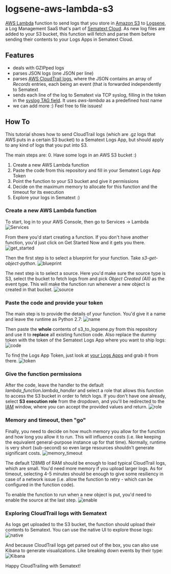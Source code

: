 
# logsene-aws-lambda-s3
[AWS Lambda](https://aws.amazon.com/documentation/lambda/) function to send logs that you store in [Amazon S3](https://aws.amazon.com/documentation/s3/) to [Logsene](https://sematext.com/logsene/), a Log Management SaaS that's part of [Sematext Cloud](https://sematext.com/cloud). As new log files are added to your S3 bucket, this function will fetch and parse them before sending their contents to your Logs Apps in Sematext Cloud.

## Features
 - deals with GZIPped logs
 - parses JSON logs (one JSON per line)
 - parses [AWS CloudTrail logs](http://docs.aws.amazon.com/awscloudtrail/latest/userguide/cloudtrail-log-file-examples.html), where the JSON contains an array of *Records* entries, each being an event (that is forwarded independently to Sematext
 - sends each line of the log to Sematext via TCP syslog, filling in the token in the [syslog TAG field](https://tools.ietf.org/html/rfc3164#section-4.1.3). It uses *aws-lambda* as a predefined host name
 - we can add more :) Feel free to file issues!

## How To
This tutorial shows how to send CloudTrail logs (which are .gz logs that AWS puts in a certain S3 bucket) to a Sematext Logs App, but should apply to any kind of logs that you put into S3.

The main steps are:
 0. Have some logs in an AWS S3 bucket :)
 1. Create a new AWS Lambda function
 2. Paste the code from this repository and fill in your Sematext Logs App Token
 3. Point the function to your S3 bucket and give it permissions
 4. Decide on the maximum memory to allocate for this function and the timeout for its execution
 5. Explore your logs in Sematext :)

### Create a new AWS Lambda function
To start, log in to your AWS Console, then go to Services -> Lambda
![Services](https://raw.githubusercontent.com/sematext/logsene-aws-lambda-s3/master/img/services.png)

From there you'd start creating a function. If you don't have another function, you'd just click on Get Started Now and it gets you there.
![get_started](https://raw.githubusercontent.com/sematext/logsene-aws-lambda-s3/master/img/get_started.png)

Then the first step is to select a blueprint for your function. Take *s3-get-object-python*.
![blueprint](https://raw.githubusercontent.com/sematext/logsene-aws-lambda-s3/master/img/blueprint.png)

The next step is to select a source. Here you'd make sure the source type is S3, select the bucket to fetch logs from and pick *Object Created (All)* as the event type. This will make the function run whenever a new object is created in that bucket.
![source](https://raw.githubusercontent.com/sematext/logsene-aws-lambda-s3/master/img/source.png)

### Paste the code and provide your token
The main step is to provide the details of your function. You'd give it a name and leave the runtime as Python 2.7:
![name](https://raw.githubusercontent.com/sematext/logsene-aws-lambda-s3/master/img/name.png)

Then paste the **whole** contents of s3_to_logsene.py from this repository and use it to **replace** all existing function code. Also replace the dummy token with the token of the Sematext Logs App where you want to ship logs:
![code](https://raw.githubusercontent.com/sematext/logsene-aws-lambda-s3/master/img/code.png)

To find the Logs App Token, just look at [your Logs Apps](https://apps.sematext.com/ui/logs) and grab it from there.
![token](https://raw.githubusercontent.com/sematext/logsene-aws-lambda-s3/master/img/token.png)

### Give the function permissions
After the code, leave the handler to the default *lambda_function.lambda_handler* and select a role that allows this function to access the S3 bucket in order to fetch logs. If you don't have one already, select **S3 execution role** from the dropdown, and you'll be redirected to the [IAM](https://aws.amazon.com/documentation/iam/) window, where you can accept the provided values and return.
![role](https://raw.githubusercontent.com/sematext/logsene-aws-lambda-s3/master/img/role.png)

### Memory and timeout, then "go"
Finally, you need to decide on how much memory you allow for the function and how long you allow it to run. This will influence costs (i.e. like keeping the equivalent general-purpose instance up for that time). Normally, runtime is very short (sub-second) so even large resources shouldn't generate significant costs.
![memory_timeout](https://raw.githubusercontent.com/sematext/logsene-aws-lambda-s3/master/img/memory_timeout.png)

The default 128MB of RAM should be enough to load typical CloudTrail logs, which are small. You'd need more memory if you upload larger logs. As for timeout, selecting 4-5 minutes should be enough to give some resiliency in case of a network issue (i.e. allow the function to retry - which can be configured in the function code).

To enable the function to run when a new object is put, you'd need to enable the source at the last step.
![enable](https://raw.githubusercontent.com/sematext/logsene-aws-lambda-s3/master/img/enable.png)

### Exploring CloudTrail logs with Sematext
As logs get uploaded to the S3 bucket, the function should upload their contents to Sematext. You can use the native UI to explore those logs:
![native](https://raw.githubusercontent.com/sematext/logsene-aws-lambda-s3/master/img/native.png)

And because CloudTrail logs get parsed out of the box, you can also use Kibana to generate visualizations. Like breaking down events by their type:
![Kibana](https://raw.githubusercontent.com/sematext/logsene-aws-lambda-s3/master/img/kibana.png)

Happy CloudTrailing with Sematext!
